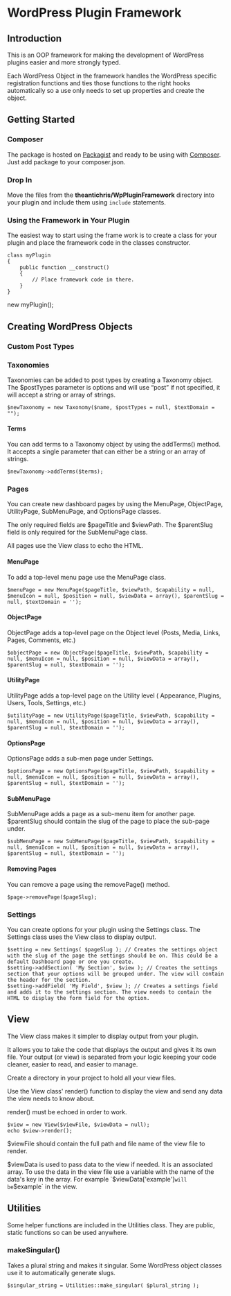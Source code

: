 # WordPress Plugin Framework

## Introduction

This is an OOP framework for making the development of WordPress plugins easier and more strongly typed.

Each WordPress Object in the framework handles the WordPress specific registration functions and ties those functions to the right hooks automatically so a use only needs to set up properties and create the object.

## Getting Started

### Composer

The package is hosted on [Packagist](https://packagist.org/packages/theantichris/wp-plugin-framework) and ready to be using with [Composer](https://getcomposer.org/). Just add package to your composer.json.

### Drop In

Move the files from the __theantichris/WpPluginFramework__ directory into your plugin and include them using `include` statements.

### Using the Framework in Your Plugin

The easiest way to start using the frame work is to create a class for your plugin and place the framework code in the classes constructor.


    class myPlugin
    {
        public function __construct()
        {
            // Place framework code in there.
        }
    }

new myPlugin();

## Creating WordPress Objects

### Custom Post Types



### Taxonomies

Taxonomies can be added to post types by creating a Taxonomy object. The $postTypes parameter is options and will use “post” if not specified, it will accept a string or array of strings.

```
$newTaxonomy = new Taxonomy($name, $postTypes = null, $textDomain = "");
```

#### Terms

You can add terms to a Taxonomy object by using the addTerms() method. It accepts a single parameter that can either be a string or an array of strings.

```
$newTaxonomy->addTerms($terms);
```

### Pages

You can create new dashboard pages by using the MenuPage, ObjectPage, UtilityPage, SubMenuPage, and OptionsPage classes.

The only required fields are $pageTitle and $viewPath. The $parentSlug field is only required for the SubMenuPage class.

All pages use the View class to echo the HTML.

#### MenuPage

To add a top-level menu page use the MenuPage class.

```
$menuPage = new MenuPage($pageTitle, $viewPath, $capability = null, $menuIcon = null, $position = null, $viewData = array(), $parentSlug = null, $textDomain = '');
```

#### ObjectPage

ObjectPage adds a top-level page on the Object level (Posts, Media, Links, Pages, Comments, etc.)

```
$objectPage = new ObjectPage($pageTitle, $viewPath, $capability = null, $menuIcon = null, $position = null, $viewData = array(), $parentSlug = null, $textDomain = '');
```

#### UtilityPage

UtilityPage adds a top-level page on the Utility level ( Appearance, Plugins, Users, Tools, Settings, etc.)

```
$utilityPage = new UtilityPage($pageTitle, $viewPath, $capability = null, $menuIcon = null, $position = null, $viewData = array(), $parentSlug = null, $textDomain = '');
```

#### OptionsPage

OptionsPage adds a sub-men page under Settings.

```
$optionsPage = new OptionsPage($pageTitle, $viewPath, $capability = null, $menuIcon = null, $position = null, $viewData = array(), $parentSlug = null, $textDomain = '');
```

#### SubMenuPage

SubMenuPage adds a page as a sub-menu item for another page. $parentSlug should contain the slug of the page to place the sub-page under.

```
$subMenuPage = new SubMenuPage($pageTitle, $viewPath, $capability = null, $menuIcon = null, $position = null, $viewData = array(), $parentSlug = null, $textDomain = '');
```

#### Removing Pages

You can remove a page using the removePage() method.

```
$page->removePage($pageSlug);
```

### Settings

You can create options for your plugin using the Settings class. The Settings class uses the View class to display output.

```
$setting = new Settings( $pageSlug ); // Creates the settings object with the slug of the page the settings should be on. This could be a default Dashboard page or one you create.
$setting->addSection( 'My Section', $view ); // Creates the settings section that your options will be grouped under. The view will contain the header for the section.
$setting->addField( 'My Field', $view ); // Creates a settings field and adds it to the settings section. The view needs to contain the HTML to display the form field for the option.
```

## View

The View class makes it simpler to display output from your plugin.

It allows you to take the code that displays the output and gives it its own file. Your output (or view) is separated from your logic keeping your code cleaner, easier to read, and easier to manage.

Create a directory in your project to hold all your view files.

Use the View class' render() function to display the view and send any data the view needs to know about.

render() must be echoed in order to work.

```
$view = new View($viewFile, $viewData = null);
echo $view->render();
```

$viewFile should contain the full path and file name of the view file to render.

$viewData is used to pass data to the view if needed. It is an associated array. To use the data in the view file use a variable with the name of the data's key in the array. For example `$viewData['example']` will be `$example` in the view.

## Utilities

Some helper functions are included in the Utilities class. They are public, static functions so can be used anywhere.

### makeSingular()

Takes a plural string and makes it singular. Some WordPress object classes use it to automatically generate slugs.

```
$singular_string = Utilities::make_singular( $plural_string );
```
